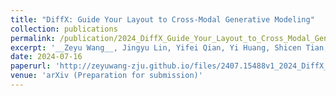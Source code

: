```yaml
---
title: "DiffX: Guide Your Layout to Cross-Modal Generative Modeling"
collection: publications
permalink: /publication/2024_DiffX_Guide_Your_Layout_to_Cross_Modal_Generative_Modeling
excerpt: '__Zeyu Wang__, Jingyu Lin, Yifei Qian, Yi Huang, Shicen Tian, Bosong Chai, Juncan Deng, Lan Du, Cunjian Chen, Yufei Guo, Kejie Huang'
date: 2024-07-16
paperurl: 'http://zeyuwang-zju.github.io/files/2407.15488v1_2024_DiffX_Guide_Your_Layout_to_Cross_Modal_Generative_Modeling.pdf'
venue: 'arXiv (Preparation for submission)'
---
```

